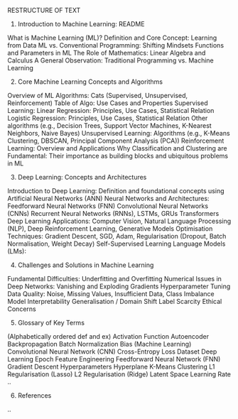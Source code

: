 

RESTRUCTURE OF TEXT

1. Introduction to Machine Learning: README

What is Machine Learning (ML)?
Definition and Core Concept: Learning from Data
ML vs. Conventional Programming: Shifting Mindsets
Functions and Parameters in ML
The Role of Mathematics: Linear Algebra and Calculus
A General Observation: Traditional Programming vs. Machine Learning


2. Core Machine Learning Concepts and Algorithms

Overview of ML Algorithms:
Cats (Supervised, Unsupervised, Reinforcement)
Table of Algo: Use Cases and Properties
Supervised Learning:
Linear Regression: Principles, Use Cases, Statistical Relation
Logistic Regression: Principles, Use Cases, Statistical Relation
Other algorithms (e.g., Decision Trees, Support Vector Machines, K-Nearest Neighbors, Naive Bayes)
Unsupervised Learning:
Algorithms (e.g., K-Means Clustering, DBSCAN, Principal Component Analysis (PCA))
Reinforcement Learning: Overview and Applications
Why Classification and Clustering are Fundamental: Their importance as building blocks and ubiquitous problems in ML


3. Deep Learning: Concepts and Architectures

Introduction to Deep Learning: Definition and foundational concepts using Artificial Neural Networks (ANN)
Neural Networks and Architectures:
Feedforward Neural Networks (FNN)
Convolutional Neural Networks (CNNs)
Recurrent Neural Networks (RNNs), LSTMs, GRUs
Transformers
Deep Learning Applications: Computer Vision, Natural Language Processing (NLP), Deep Reinforcement Learning, Generative Models
Optimisation Techniques: Gradient Descent, SGD, Adam, Regularisation (Dropout, Batch Normalisation, Weight Decay)
Self-Supervised Learning
Language Models (LMs):


4. Challenges and Solutions in Machine Learning

Fundamental Difficulties: Underfitting and Overfitting
Numerical Issues in Deep Networks: Vanishing and Exploding Gradients
Hyperparameter Tuning
Data Quality: Noise, Missing Values, Insufficient Data, Class Imbalance
Model Interpretability
Generalisation / Domain Shift
Label Scarcity
Ethical Concerns


5. Glossary of Key Terms

(Alphabetically ordered def and ex)
Activation Function
Autoencoder
Backpropagation
Batch Normalization
Bias (Machine Learning)
Convolutional Neural Network (CNN)
Cross-Entropy Loss
Dataset
Deep Learning
Epoch
Feature Engineering
Feedforward Neural Network (FNN)
Gradient Descent
Hyperparameters
Hyperplane
K-Means Clustering
L1 Regularisation (Lasso)
L2 Regularisation (Ridge)
Latent Space
Learning Rate
..

6. References

..